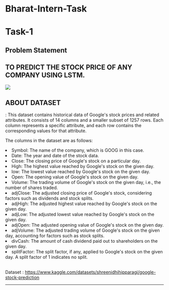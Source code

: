 # Bharat-Intern-Task
# Task-1
<h2>Problem Statement</h2>
<h2>TO PREDICT THE STOCK PRICE OF ANY COMPANY USING LSTM.</h2>
<img src = 'https://imgs.search.brave.com/lNYgSr9cnlZVwybp6FcVBYFSX_SNt0mOmtJEMOK0CHQ/rs:fit:500:0:0/g:ce/aHR0cHM6Ly9tZWRp/YS5pc3RvY2twaG90/by5jb20vaWQvMTE1/MDMxNjUwNS9waG90/by9zdG9jay1tYXJr/ZXQtZGF0YS5qcGc_/cz02MTJ4NjEyJnc9/MCZrPTIwJmM9eDBm/bDZkRHJxRV81X1hv/M2pWMXR2RWhsQ2lR/Y1VibERubmJfV2xD/S25kND0'>
<h2>ABOUT DATASET</h2> :
This dataset contains historical data of Google's stock prices and related attributes. It consists of 14 columns and a smaller subset of 1257 rows. Each column represents a specific attribute, and each row contains the corresponding values for that attribute.

The columns in the dataset are as follows:

<li>Symbol: The name of the company, which is GOOG in this case.</li>
<li>Date: The year and date of the stock data.</li>
<li>Close: The closing price of Google's stock on a particular day.</li>
<li>High: The highest value reached by Google's stock on the given day.</li>
<li>low: The lowest value reached by Google's stock on the given day.</li>
<li>Open: The opening value of Google's stock on the given day.</li>
<li>Volume: The trading volume of Google's stock on the given day, i.e., the number of shares traded.</li>
<li>adjClose: The adjusted closing price of Google's stock, considering factors such as dividends and stock splits.</li>
<li>adjHigh: The adjusted highest value reached by Google's stock on the given day.</li>
<li>adjLow: The adjusted lowest value reached by Google's stock on the given day.</li>
<li>adjOpen: The adjusted opening value of Google's stock on the given day.</li>
<li>adjVolume: The adjusted trading volume of Google's stock on the given day, accounting for factors such as stock splits.</li>
<li>divCash: The amount of cash dividend paid out to shareholders on the given day.</li>
<li>splitFactor: The split factor, if any, applied to Google's stock on the given day. A split factor of 1 indicates no split.</li>


<br>Dataset : https://www.kaggle.com/datasets/shreenidhihipparagi/google-stock-prediction

<hr><b></b></hr>
